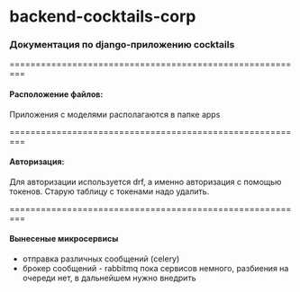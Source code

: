# backend-cocktails-corp

### Документация по django-приложению cocktails

=========================================================

#### Расположение файлов:

Приложения с моделями располагаются в папке apps

=========================================================

#### Авторизация:

Для авторизации используется drf, а именно авторизация с помощью токенов. Старую таблицу с токенами надо удалить.

=========================================================

#### Вынесеные микросервисы

+ отправка различных сообщений (celery)
+ брокер сообщений - rabbitmq пока сервисов немного, разбиения на очереди нет, в дальнейшем нужно внедрить